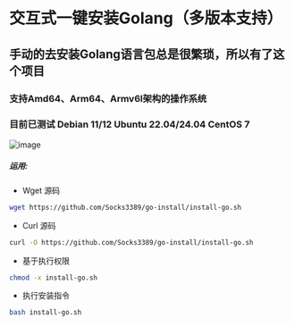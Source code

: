 交互式一键安装Golang（多版本支持）
================================
## 手动的去安装Golang语言包总是很繁琐，所以有了这个项目
### 支持Amd64、Arm64、Armv6l架构的操作系统
### 目前已测试 Debian 11/12 Ubuntu 22.04/24.04 CentOS 7

![image]([https://github.com/Socks3389/go-install/images/test,png](https://github.com/Socks3389/go-install/blob/main/images/test.png))

##### 运用:

* Wget 源码

```bash
wget https://github.com/Socks3389/go-install/install-go.sh
```

* Curl 源码
```bash
curl -O https://github.com/Socks3389/go-install/install-go.sh
```

* 基于执行权限
```bash
chmod -x install-go.sh
```

* 执行安装指令
```bash
bash install-go.sh
```
